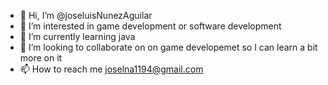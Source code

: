 - 👋 Hi, I’m @joseluisNunezAguilar
- 👀 I’m interested in game development or software development
- 🌱 I’m currently learning java
- 💞️ I’m looking to collaborate on on game developemet so I can learn a bit more on it
- 📫 How to reach me joselna1194@gmail.com

<!---
joseluisNunezAguilar/joseluisNunezAguilar is a ✨ special ✨ repository because its `README.md` (this file) appears on your GitHub profile.
You can click the Preview link to take a look at your changes.
--->

